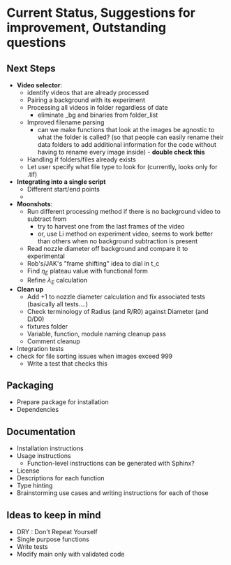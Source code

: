 # Current Status, Suggestions for improvement, Outstanding questions

## Next Steps
* **Video selector**: 
    * identify videos that are already processed
    * Pairing a background with its experiment
    * Processing all videos in folder regardless of date
      * eliminate _bg and binaries from folder_list
    * Improved filename parsing
        * can we make functions that look at the images be agnostic to what the folder is called? (so that people can easily rename their data folders to add additional information for the code without having to rename every image inside) - **double check this**
    * Handling if folders/files already exists
    * Let user specify what file type to look for (currently, looks only for .tif)
* **Integrating into a single script**
    * Different start/end points
    * 
* **Moonshots**: 
    * Run different processing method if there is no background video to subtract from
        * try to harvest one from the last frames of the video
        * or, use Li method on experiment video, seems to work better than others when no background subtraction is present 
    * Read nozzle diameter off background and compare it to experimental
    * Rob's/JAK's "frame shifting" idea to dial in t_c
    * Find $\eta_E$ plateau value with functional form
    * Refine $\lambda_E$ calculation 
* **Clean up** 
    * Add +1 to nozzle diameter calculation and fix associated tests (basically all tests....)
    * Check terminology of Radius (and R/R0) against Diameter (and D/D0)
    * fixtures folder
    * Variable, function, module naming cleanup pass
    * Comment cleanup
* Integration tests
* check for file sorting issues when images exceed 999
  * Write a test that checks this

## Packaging
* Prepare package for installation
* Dependencies

## Documentation
* Installation instructions
* Usage instructions
  * Function-level instructions can be generated with Sphinx?
* License
* Descriptions for each function
* Type hinting
* Brainstorming use cases and writing instructions for each of those

## Ideas to keep in mind
* DRY : Don't Repeat Yourself
* Single purpose functions
* Write tests
* Modify main only with validated code
